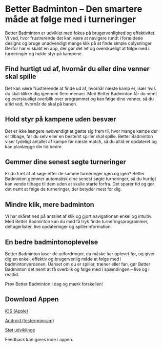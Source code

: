 <link rel="icon" href="https://github.com/user-attachments/assets/3330bb8d-ce86-479b-b9c9-ab9be15eb367">

# Better Badminton – Den smartere måde at følge med i turneringer

Better Badminton er udviklet med fokus på brugervenlighed og effektivitet. Vi ved, hvor frustrerende det kan være at navigere rundt i forældede designs og bruge unødvendigt mange klik på at finde simple oplysninger. Derfor har vi skabt en app, der gør det let og overskueligt at følge med i turneringer og holde styr på kampene.

## Find hurtigt ud af, hvornår du eller dine venner skal spille
Det kan være frustrerende at finde ud af, hvornår næste kamp er, især hvis du skal klikke dig igennem flere menuer. Med Better Badminton får du nemt og overskueligt overblik over programmet og kan følge dine venner, så du altid ved, hvornår de skal på banen.

## Hold styr på kampene uden besvær
Det er ikke længere nødvendigt at gætte sig frem til, hvor mange kampe der er tilbage, før du selv eller en bestemt spiller skal spille. Better Badminton viser tydeligt antallet af kampe før næste match, så du altid er opdateret og kan planlægge din tid bedre.

## Gemmer dine senest søgte turneringer
Er du træt af at søge efter de samme turneringer igen og igen? Better Badminton gemmer automatisk dine senest søgte turneringer, så du hurtigt kan vende tilbage til dem uden at skulle starte forfra. Det sparer tid og gør det nemt at følge de turneringer, der betyder mest for dig.

## Mindre klik, mere badminton
Vi har skåret ned på antallet af klik og gjort navigationen enkel og intuitiv. Med Better Badminton kan du med få tryk finde turneringsprogrammer, deltagerlister, live opdateringer og spillerinformation.

## En bedre badmintonoplevelse
Better Badminton løser de udfordringer, du måske har oplevet før, og giver dig en enkel, effektiv og brugervenlig måde at følge med i badmintonverdenen. Uanset om du er spiller, træner eller fan, gør Better Badminton det nemt at få overblik og følge med i spændingen – live og i realtid.

Prøv Better Badminton i dag og mærk forskellen!

## Download Appen
[iOS (Apple)](https://apps.apple.com/us/app/better-badminton/id6742021070)

[Android (testerprogram)](https://forms.gle/8ipeQLBVdSMJC92c8)

[Støt udviklinge](https://studio.buymeacoffee.com/dashboard)


Feedback kan gøres inde i appen.
